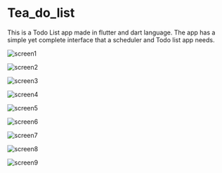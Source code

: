 # Tea_do_list
This is a Todo List app made in flutter and dart language. The app has a simple yet complete interface that a scheduler and Todo list app needs.

![screen1]([https://github.com/nvt1802/demo/blob/main/logo.png](https://github.com/jackdote12345/Tea_do_list/blob/main/review/Screenshot%202023-09-10%20at%202.24.07%20PM.png)https://github.com/jackdote12345/Tea_do_list/blob/main/review/Screenshot%202023-09-10%20at%202.24.07%20PM.png)

![screen2](https://github.com/jackdote12345/Tea_do_list/blob/main/review/Screenshot%202023-09-10%20at%202.24.32%20PM.png)

![screen3]([https://github.com/jackdote12345/Tea_do_list/blob/main/review/Screenshot%202023-09-10%20at%202.24.32%20PM.png](https://github.com/jackdote12345/Tea_do_list/blob/main/review/Screenshot%202023-09-10%20at%202.25.03%20PM.png))

![screen4]([https://github.com/jackdote12345/Tea_do_list/blob/main/review/Screenshot%202023-09-10%20at%202.24.32%20PM.png](https://github.com/jackdote12345/Tea_do_list/blob/main/review/Screenshot%202023-09-10%20at%202.25.15%20PM.png))

![screen5]([https://github.com/jackdote12345/Tea_do_list/blob/main/review/Screenshot%202023-09-10%20at%202.24.32%20PM.png](https://github.com/jackdote12345/Tea_do_list/blob/main/review/Screenshot%202023-09-10%20at%202.25.29%20PM.png))

![screen6]([https://github.com/jackdote12345/Tea_do_list/blob/main/review/Screenshot%202023-09-10%20at%202.24.32%20PM.png](https://github.com/jackdote12345/Tea_do_list/blob/main/review/Screenshot%202023-09-10%20at%202.25.46%20PM.png))

![screen7]([https://github.com/jackdote12345/Tea_do_list/blob/main/review/Screenshot%202023-09-10%20at%202.24.32%20PM.png](https://github.com/jackdote12345/Tea_do_list/blob/main/review/Screenshot%202023-09-10%20at%202.26.03%20PM.png))

![screen8]([https://github.com/jackdote12345/Tea_do_list/blob/main/review/Screenshot%202023-09-10%20at%202.24.32%20PM.png](https://github.com/jackdote12345/Tea_do_list/blob/main/review/Screenshot%202023-09-10%20at%202.27.05%20PM.png))

![screen9](https://github.com/jackdote12345/Tea_do_list/blob/main/review/Screenshot%202023-09-10%20at%202.27.29%20PM.png)
